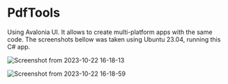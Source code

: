# PdfTools

Using Avalonia UI. It allows to create multi-platform apps with the same code.
The screenshots bellow was taken using Ubuntu 23.04, running this C# app.

![Screenshot from 2023-10-22 16-18-13](https://github.com/BrenoCarneiro/PdfTools/assets/102473053/e991d881-a1bb-49a7-958c-9b92af036d7a)


![Screenshot from 2023-10-22 16-18-59](https://github.com/BrenoCarneiro/PdfTools/assets/102473053/a4d0e6ee-97a1-4282-8f22-b946b52ab328)
